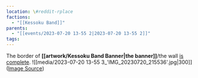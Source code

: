 ```yaml
---
location: \#reddit-rplace
factions:
  - "[[Kessoku Band]]"
parents:
  - "[[events/2023-07-20 13-55 2|2023-07-20 13-55 2]]"
tags: 
---
```

The border of **[[artwork/Kessoku Band Banner|the banner]]**/the wall [is complete](https://discord.com/channels/1093664259273130084/1131230952119615600/1131585164405899334).
![[media/2023-07-20 13-55 3_'IMG_20230720_215536'.jpg|300]]
([Image Source](https://discord.com/channels/1093664259273130084/1131230952119615600/1131585351471874069))
